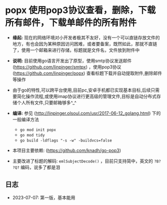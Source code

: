 # popx 使用pop3协议查看，删除，下载所有邮件，下载单邮件的所有附件

- **缘起:** 现在的网络环境对小开发者极其不友好，没有一个可以直链存放文件的地方，有也会因为某种原因访问困难，或者要备案，既然如此，那就不直链了，使用一个邮箱来进行存储，标题就是文件名，文件放到附件中

- **说明:** 目前使用go语言开发出了原型，使用smtp协议发送邮件 (https://github.com/linpinger/smtpx) ，使用pop3协议 (https://github.com/linpinger/popx) 查看标题下载并自动提取附件,删除邮件等操作

- 由于go的特性,可以跨平台使用,目前pc,安卓手机都已实现基本目标,后续只需要简化操作流程,或使用imap协议进行更高级的管理文件,目标是自动分布式存储个人所有文件,只要邮箱够多^_^

- **编译:** 参见 (http://linpinger.olsoul.com/usr/2017-06-12_golang.html)  下的一般编译方法
  - `go mod init popx`
  - `go mod tidy`
  - `go build -ldflags "-s -w" -buildvcs=false`

- 本项目主要依赖: (https://github.com/knadh/go-pop3)

- 主要改进了标题的解码: `emlSubjectDecode()`  ，目前只支持简中，英文的 `?B?` `?Q?` 编码，说多了都是泪

## 日志

- 2023-07-07: 第一版，基本能用

